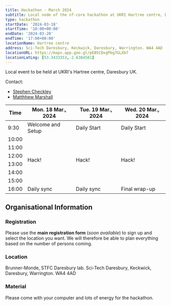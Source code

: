 ```yaml
---
title: Hackathon - March 2024
subtitle: Local node of the nf-core hackathon at UKRI Hartree centre, Daresbury
type: hackathon
startDate: '2024-03-18'
startTime: '10:00+00:00'
endDate: '2024-03-20'
endTime: '17:00+00:00'
locationName: Hartree centre
address: Sci-Tech Daresbury, Keckwick, Daresbury, ​​​Warrington. WA4 4AD
locationURL: https://maps.app.goo.gl/pEB5CDxgPbg7GLXb7
locationLatLng: [53.3433353,-2.6384581]
---
```


Local event to be held at UKRI's Hartree centre, Daresbury UK.

Contact:

- [<i class="fab fa-slack"></i> Stephen Checkley](https://nfcore.slack.com/team/U0588A28BEW)
- [<i class="fab fa-slack"></i> Matthhew Marshall](https://nfcore.slack.com/team/U0588A28BEW)


<div class="table-responsive">
    <table class="table table-hover table-sm table-bordered">
        <thead>
            <tr>
                <th>Time</th>
                <th>Mon. 18 Mar., 2024</th>
                <th>Tue. 19 Mar., 2024</th>
                <th>Wed. 20 Mar., 2024</th>
            </tr>
            </thead>
            <tbody>
            <tr>
                <td>9:30</td>
                <td background-color:navy; rowspan="1">Welcome and Setup</td>
                <td background-color:navy; rowspan="1">Daily Start</td>
                <td background-color:navy; rowspan="1">Daily Start</td>
            </tr>
                <td>10:00</td>
                <td rowspan="6">Hack!</td>
                <td rowspan="6">Hack!</td>
                <td rowspan="6">Hack!</td>
            </tr>
            <tr>
                <td>11:00</td>
            </tr>
            <tr>
                <td>12:00</td>
            </tr>
            <tr>
                <td>13:00</td>
            </tr>
            <tr>
                <td>14:00</td>
            </tr>
            <tr>
                <td>15:00</td>
            </tr>
            <tr>
                <td>16:00</td>
                <td background-color:navy; rowspan="1">Daily sync</td>
                <td background-color:navy; rowspan="1">Daily sync</td>
                <td background-color:navy; rowspan="1">Final wrap-up</td>
            </tr>
        </tbody>
    </table>
</div>

## Organisational Information

### Registration

Please use the **main registration form** (_soon available_) to sign up and select the location you want.
We will therefore be able to plan everything based on the number of persons coming.

### Location

Brunner-Monde, STFC Daresbury lab. Sci-Tech Daresbury, Keckwick, Daresbury, ​​​Warrington. WA4 4AD

### Material

Please come with your computer and lots of energy for the hackathon.